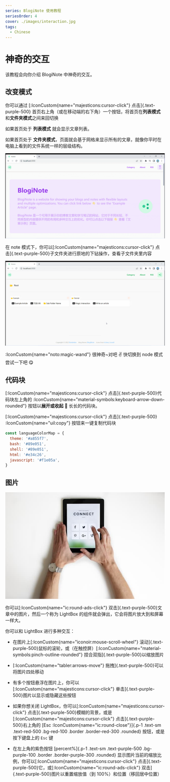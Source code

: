 ```yaml
---
series: BlogiNote 使用教程
seriesOrder: 4
cover: ./images/interaction.jpg
tags:
  - Chinese
---
```


# 神奇的交互

该教程会向你介绍 BlogiNote 中神奇的交互。

## 改变模式
你可以通过 [:IconCustom{name="majesticons:cursor-click"} 点击]{.text-purple-500} 首页右上角（或在移动端的右下角）一个按钮，将首页在**列表模式**和**文件夹模式**之间来回切换

如果首页处于 **列表模式** 就会显示文章列表。

如果首页处于 **文件夹模式**，页面就会基于网格来显示所有的文章，就像你平时在电脑上看到的文件系统一样的层级结构。

![改变模式](./images/change-mode.gif)

在 note 模式下，你可以[:IconCustom{name="majesticons:cursor-click"} 点击]{.text-purple-500}子文件夹进行原地的下钻操作，查看子文件夹里内容

![note 模式](./images/note-mode.gif)

:IconCustom{name="noto:magic-wand"} 很神奇~对吧 :v: 快切换到 node 模式尝试一下吧 :yum:

## 代码块

[:IconCustom{name="majesticons:cursor-click"} 点击]{.text-purple-500}代码块左上角的 :IconCustom{name="material-symbols:keyboard-arrow-down-rounded"} 按钮以**展开或收起** :page_with_curl: 长长的代码块。

[:IconCustom{name="majesticons:cursor-click"} 点击]{.text-purple-500} :IconCustom{name="uil:copy"} 按钮来一键复制代码块

```js
const languageColorMap = {
  theme: '#a855f7',
  bash: '#89e051',
  shell: '#89e051',
  html: '#e34c26',
  javascript: '#f1e05a',
}
```

## 图片

![交互](./images/interaction.jpg)

你可以[:IconCustom{name="ic:round-ads-click"} 双击]{.text-purple-500}文章中的图片，然后一个称为 LightBox 的组件就会弹出，它会将图片放大到和屏幕一样大。

你可以和 LightBox 进行多种交互：

* 在图片上[:IconCustom{name="iconoir:mouse-scroll-wheel"} 滚动]{.text-purple-500}鼠标的滚轮，或（在触控屏）[:IconCustom{name="material-symbols:pinch-outline-rounded"} 捏合双指]{.text-purple-500}以缩放图片

* [:IconCustom{name="tabler:arrows-move"} 拖拽]{.text-purple-500}可以将图片四处移动

* 有多个按钮悬浮在图片上，你可以[:IconCustom{name="majesticons:cursor-click"} 单击]{.text-purple-500}图片以显示或隐藏这些按钮

* 如果你想关闭 LightBox，你可以[:IconCustom{name="majesticons:cursor-click"} 点击]{.text-purple-500}模糊的背景，或是[:IconCustom{name="majesticons:cursor-click"} 点击]{.text-purple-500}右上角的 [Esc :IconCustom{name="ic:round-close"}]{.p-1 .text-sm .text-red-500 .bg-red-100 .border .border-red-300 .rounded} 按钮，或是按下键盘上的 `Esc` 键

* 在左上角的紫色按钮 [percent%]{.p-1 .text-sm .text-purple-500 .bg-purple-100 .border .border-purple-300 .rounded} 显示图片当前的缩放比例，你可以[:IconCustom{name="majesticons:cursor-click"} 点击]{.text-purple-500}它，或[:IconCustom{name="ic:round-ads-click"} 双击]{.text-purple-500}图片以重置缩放值（到 100%）和位置（移回居中位置）